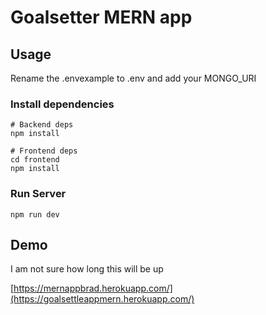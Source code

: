 # Goalsetter MERN app


## Usage

Rename the .envexample to .env and add your MONGO_URI

### Install dependencies

```
# Backend deps
npm install

# Frontend deps
cd frontend
npm install
```

### Run Server

```
npm run dev
```

## Demo

I am not sure how long this will be up

[https://mernappbrad.herokuapp.com/](https://goalsettleappmern.herokuapp.com/)

